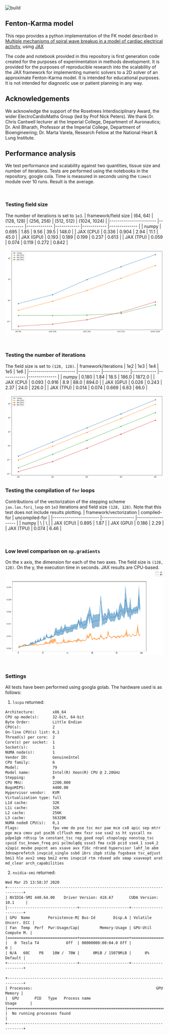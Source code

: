 ![build](https://github.com/epignatelli/fenton_karma_jax/workflows/build/badge.svg)

## Fenton-Karma model

This repo provides a python implementation of the FK model described in [Multiple mechanisms of spiral wave breakup in a model of cardiac electrical activity](https://aip.scitation.org/doi/10.1063/1.1504242), using [JAX](https://github.com/google/jax)

The code and notebook provided in this repository is first generation code created for the purposes of experimentation in methods development. It is provided for the purposes of reproducible research into the scalability of the JAX framework for implementing numeric solvers to a 2D solver of an approximate Fenton-Karma model. It is intended for educational purposes. It is not intended for diagnostic use or patient planning in any way.

## Acknowledgements
We acknowledge the support of the Rosetrees Interdisciplinary Award, the wider ElectroCardioMaths Group (led by Prof Nick Peters). We thank Dr. Chris Cantwell lecturer at the Imperial College, Department of Auronautics; Dr. Anil Bharath, Professor at the Imperial College, Department of Bioengineering; Dr. Marta Varela, Research Fellow at the National Heart & Lung Institute.





## Performance analysis

We test performance and scalability against two quantities, tissue size and number of iterations.
Tests are performed using the notebooks in the repository, google cola.
Time is measured in seconds using the `timeit` module over 10 runs. Result is the average.

<br>

### Testing field size
The number of iterations is set to `1e3`.
|  framework/field size 	|  (64, 64) 	|  (128, 128) 	| (256, 256) 	| (512, 512) 	| (1024, 1024) 	|
|-----------------------	|-----------	|-------------	|------------	|------------	|--------------	|
| numpy                 	| 0.695     	| 1.85         	| 9.56        	| 39.5      	| 148.0        	|
| JAX (CPU)             	| 0.336        	| 0.904       	| 2.94      	| 11.1      	| 45.0       	|
| JAX (GPU)             	| 0.193    	    | 0.189      	| 0.199      	| 0.237     	| 0.613        	|
| JAX (TPU)             	| 0.059     	| 0.074      	| 0.119     	| 0.272      	| 0.842       	|

![](results/performance/field_size.png)

<br>

### Testing the number of iterations
The field size is set to `(128, 128)`.
|  framework/iterations 	| 1e2       	| 1e3         	| 1e4        	| 1e5        	| 1e6          	|
|-----------------------	|-----------	|-------------	|------------	|------------	|--------------	|
| numpy                 	| 0.180         | 1.84      	| 18.5     	    | 186.0       	| 1872.0      	|
| JAX (CPU)             	| 0.093    	    | 0.916      	| 8.9         	| 88.0         	| 894.0       	|
| JAX (GPU)             	| 0.026     	| 0.243      	| 2.37      	| 24.0    	    | 226.0        	|
| JAX (TPU)             	| 0.014       	| 0.074      	| 0.669     	| 6.63       	| 66.0        	|

![](results/performance/iterations.png)
<br>

### Testing the compilation of `for` loops
Contributions of the vectorization of the stepping scheme `jax.lax.fori_loop` on `1e3` iterations and field size `(128, 128)`. Note that this test does not include results plotting.
|  framework/vectorization 	| compiled-for  	| uncompiled-for   	| 
|-----------------------	|----------------	|------------------	|
| numpy                 	| \             	| \                	|
| JAX (CPU)             	| 0.895    	        | 1.87              | 
| JAX (GPU)             	| 0.186         	| 2.29           	|
| JAX (TPU)             	| 0.074           	| 6.46              |

<br>

### Low level comparison on `np.gradients` 
On the x axis, the dimension for each of the two axes. The field size is `(128, 128)`.
On the y, the execution time in seconds.
JAX results are CPU-based.
![test](results/performance/gradient.jpeg)

<br>

### Settings
All tests have been performed using googla golab.
The hardware used is as follows:


1. `lscpu` returned:
    
```
Architecture:        x86_64
CPU op-mode(s):      32-bit, 64-bit
Byte Order:          Little Endian
CPU(s):              2
On-line CPU(s) list: 0,1
Thread(s) per core:  2
Core(s) per socket:  1
Socket(s):           1
NUMA node(s):        1
Vendor ID:           GenuineIntel
CPU family:          6
Model:               79
Model name:          Intel(R) Xeon(R) CPU @ 2.20GHz
Stepping:            0
CPU MHz:             2200.000
BogoMIPS:            4400.00
Hypervisor vendor:   KVM
Virtualization type: full
L1d cache:           32K
L1i cache:           32K
L2 cache:            256K
L3 cache:            56320K
NUMA node0 CPU(s):   0,1
Flags:               fpu vme de pse tsc msr pae mce cx8 apic sep mtrr pge mca cmov pat pse36 clflush mmx fxsr sse sse2 ss ht syscall nx pdpe1gb rdtscp lm constant_tsc rep_good nopl xtopology nonstop_tsc cpuid tsc_known_freq pni pclmulqdq ssse3 fma cx16 pcid sse4_1 sse4_2 x2apic movbe popcnt aes xsave avx f16c rdrand hypervisor lahf_lm abm 3dnowprefetch invpcid_single ssbd ibrs ibpb stibp fsgsbase tsc_adjust bmi1 hle avx2 smep bmi2 erms invpcid rtm rdseed adx smap xsaveopt arat md_clear arch_capabilities
```

2. `nvidia-smi` returned:

```
Wed Mar 25 13:58:37 2020       
+-----------------------------------------------------------------------------+
| NVIDIA-SMI 440.64.00    Driver Version: 418.67       CUDA Version: 10.1     |
|-------------------------------+----------------------+----------------------+
| GPU  Name        Persistence-M| Bus-Id        Disp.A | Volatile Uncorr. ECC |
| Fan  Temp  Perf  Pwr:Usage/Cap|         Memory-Usage | GPU-Util  Compute M. |
|===============================+======================+======================|
|   0  Tesla T4            Off  | 00000000:00:04.0 Off |                    0 |
| N/A   60C    P8    10W /  70W |      0MiB / 15079MiB |      0%      Default |
+-------------------------------+----------------------+----------------------+
                                                                               
+-----------------------------------------------------------------------------+
| Processes:                                                       GPU Memory |
|  GPU       PID   Type   Process name                             Usage      |
|=============================================================================|
|  No running processes found                                                 |
+-----------------------------------------------------------------------------+
```
